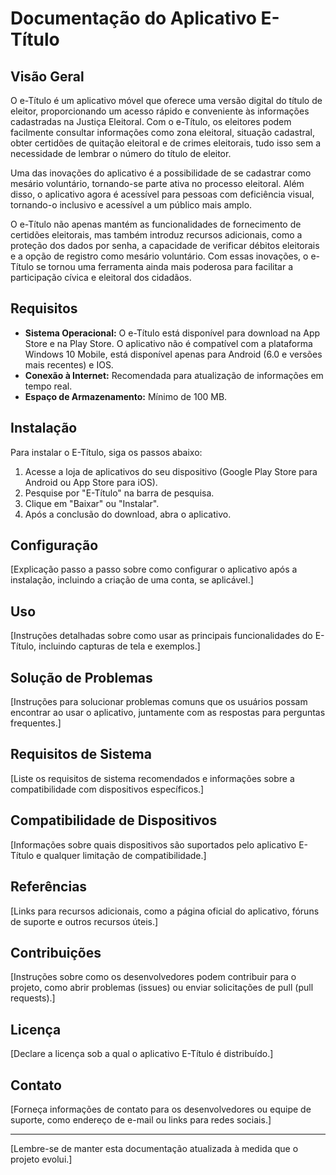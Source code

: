 # Documentação do Aplicativo E-Título

## Visão Geral
O e-Título é um aplicativo móvel que oferece uma versão digital do título de eleitor, proporcionando um acesso rápido e conveniente às informações cadastradas na Justiça Eleitoral. Com o e-Título, os eleitores podem facilmente consultar informações como zona eleitoral, situação cadastral, obter certidões de quitação eleitoral e de crimes eleitorais, tudo isso sem a necessidade de lembrar o número do título de eleitor.

Uma das inovações do aplicativo é a possibilidade de se cadastrar como mesário voluntário, tornando-se parte ativa no processo eleitoral. Além disso, o aplicativo agora é acessível para pessoas com deficiência visual, tornando-o inclusivo e acessível a um público mais amplo.

O e-Título não apenas mantém as funcionalidades de fornecimento de certidões eleitorais, mas também introduz recursos adicionais, como a proteção dos dados por senha, a capacidade de verificar débitos eleitorais e a opção de registro como mesário voluntário. Com essas inovações, o e-Título se tornou uma ferramenta ainda mais poderosa para facilitar a participação cívica e eleitoral dos cidadãos.


## Requisitos
- **Sistema Operacional:** O e-Título está disponível para download na App Store e na Play Store. O aplicativo não é compatível com a plataforma Windows 10 Mobile, está disponível apenas para Android (6.0 e versões mais recentes) e IOS.
- **Conexão à Internet:** Recomendada para atualização de informações em tempo real.
- **Espaço de Armazenamento:** Mínimo de 100 MB.

## Instalação
Para instalar o E-Título, siga os passos abaixo:

1. Acesse a loja de aplicativos do seu dispositivo (Google Play Store para Android ou App Store para iOS).
2. Pesquise por "E-Título" na barra de pesquisa.
3. Clique em "Baixar" ou "Instalar".
4. Após a conclusão do download, abra o aplicativo.

## Configuração
[Explicação passo a passo sobre como configurar o aplicativo após a instalação, incluindo a criação de uma conta, se aplicável.]

## Uso
[Instruções detalhadas sobre como usar as principais funcionalidades do E-Título, incluindo capturas de tela e exemplos.]

## Solução de Problemas
[Instruções para solucionar problemas comuns que os usuários possam encontrar ao usar o aplicativo, juntamente com as respostas para perguntas frequentes.]

## Requisitos de Sistema
[Liste os requisitos de sistema recomendados e informações sobre a compatibilidade com dispositivos específicos.]

## Compatibilidade de Dispositivos
[Informações sobre quais dispositivos são suportados pelo aplicativo E-Título e qualquer limitação de compatibilidade.]

## Referências
[Links para recursos adicionais, como a página oficial do aplicativo, fóruns de suporte e outros recursos úteis.]

## Contribuições
[Instruções sobre como os desenvolvedores podem contribuir para o projeto, como abrir problemas (issues) ou enviar solicitações de pull (pull requests).]

## Licença
[Declare a licença sob a qual o aplicativo E-Título é distribuído.]

## Contato
[Forneça informações de contato para os desenvolvedores ou equipe de suporte, como endereço de e-mail ou links para redes sociais.]

---

[Lembre-se de manter esta documentação atualizada à medida que o projeto evolui.]
